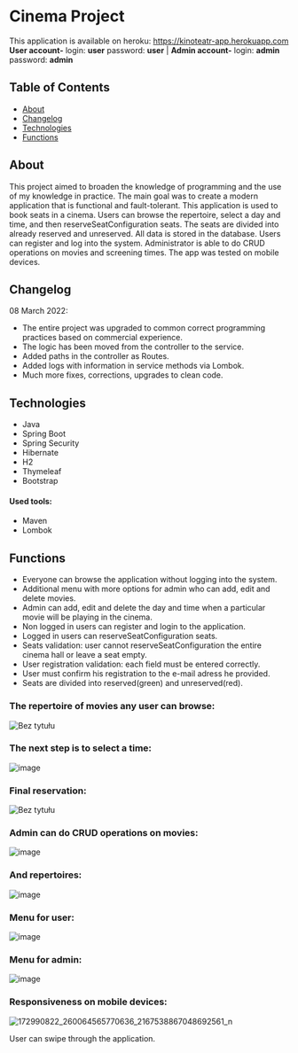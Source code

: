 # Cinema Project

This application is available on heroku: 
https://kinoteatr-app.herokuapp.com
</br>
<b>User account-</b> login: <b>user</b> password: <b>user</b> | <b>Admin account-</b> login: <b>admin</b> password: <b>admin</b>

## Table of Contents
* [About](#about)
* [Changelog](#changelog)
* [Technologies](#technologies)
* [Functions](#functions)

## About
This project aimed to broaden the knowledge of programming and the use of my knowledge in practice. The main goal was to create a modern application that is functional and
fault-tolerant. This application is used to book seats in a cinema. Users can browse the repertoire, select a day and time, and then reserveSeatConfiguration seats. The seats are divided into
already reserved and unreserved. All data is stored in the database. Users can register and log into the system. Administrator is able to do CRUD operations on movies and
screening times. The app was tested on mobile devices.

## Changelog
08 March 2022:
- The entire project was upgraded to common correct programming practices based on commercial experience.
- The logic has been moved from the controller to the service.
- Added paths in the controller as Routes.
- Added logs with information in service methods via Lombok.
- Much more fixes, corrections, upgrades to clean code.

## Technologies
* Java
* Spring Boot
* Spring Security
* Hibernate
* H2
* Thymeleaf
* Bootstrap
#### Used tools:
* Maven
* Lombok


## Functions
- Everyone can browse the application without logging into the system.
- Additional menu with more options for admin who can add, edit and delete movies.
- Admin can add, edit and delete the day and time when a particular movie will be playing in the cinema.
- Non logged in users can register and login to the application.
- Logged in users can reserveSeatConfiguration seats.
- Seats validation: user cannot reserveSeatConfiguration the entire cinema hall or leave a seat empty.
- User registration validation: each field must be entered correctly.
- User must confirm his registration to the e-mail adress he provided.
- Seats are divided into reserved(green) and unreserved(red).

 
### The repertoire of movies any user can browse:

![Bez tytułu](https://user-images.githubusercontent.com/46786100/114559778-5e741900-9c6c-11eb-88d1-7e5d841da45f.jpg)

 
### The next step is to select a time:

![image](https://user-images.githubusercontent.com/46786100/118123187-30613080-b3f4-11eb-9e17-6b9501da1884.png)
 
 
### Final reservation:

![Bez tytułu](https://user-images.githubusercontent.com/46786100/114559690-49978580-9c6c-11eb-804c-f29a3514f906.jpg)


### Admin can do CRUD operations on movies:

![image](https://user-images.githubusercontent.com/46786100/118122724-897c9480-b3f3-11eb-80e2-68b3c32df913.png)

### And repertoires:

![image](https://user-images.githubusercontent.com/46786100/118122876-bfba1400-b3f3-11eb-8d93-87a1894c7d38.png)


### Menu for user:

![image](https://user-images.githubusercontent.com/46786100/118122954-dbbdb580-b3f3-11eb-8384-030a388820d2.png)

### Menu for admin:

![image](https://user-images.githubusercontent.com/46786100/118122986-e2e4c380-b3f3-11eb-96a3-305d48c28eb2.png)

### Responsiveness on mobile devices:

![172990822_260064565770636_2167538867048692561_n](https://user-images.githubusercontent.com/46786100/114551398-a0e52800-9c63-11eb-81bd-307eb7d15f11.jpg)

User can swipe through the application.
